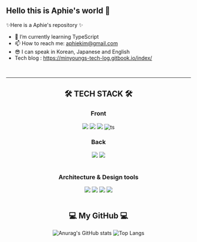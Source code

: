 ## Hello this is Aphie's world 👋


✨Here is a Aphie's repository ✨ 


- 🌱 I’m currently learning TypeScript
- 📫 How to reach me: aphiekim@gmail.com
- 😎 I can speak in Korean, Japanese and English
- Tech blog : https://minyoungs-tech-log.gitbook.io/index/

<br>
<hr>
<!-- <div align="center">
  <h2>1 DAY, 1 COMMIT</h2>
    <p align="center">
    <a href="https://github.com/Aphiekim/CommitCombo">
      <img src="http://commitcombo.com/get?user=Aphiekim&theme=Rainbow-mini&rank=disable"/>
    </a>
  </p>
</div> -->
<div align="center"> 
<h2> 🛠 TECH STACK 🛠 </h2>
  <h3>Front</h3>
    <img src="https://img.shields.io/badge/JavaScript-F7DF1E?style=flat-square&logo=JavaScript&logoColor=white"/>
    <img src="https://img.shields.io/badge/HTML5-E34F26?style=flat-square&logo=HTML5&logoColor=white"/>
    <img src="https://img.shields.io/badge/CSS3-1572B6?style=flat-square&logo=CSS3&logoColor=white"/>
    <img src="https://badgen.net/badge/-/TypeScript/blue?icon=typescript&label" alt="ts" data-canonical-src="https://badgen.net/badge/-/TypeScript/blue?icon=typescript&amp;label" style="max-width: 100%;">
  
  <br>
  <h3>Back</h3>
    <!-- <img src="https://img.shields.io/badge/Spring-6DB33F?style=flat-square&logo=Spring&logoColor=white"/> -->
    <!-- <img src="https://img.shields.io/badge/Oracle-F80000?style=flat-square&logo=Oracle&logoColor=white"/> -->
    <img src="https://img.shields.io/badge/PHP-777BB4?style=flat-square&logo=PHP&logoColor=white"/>
    <img src="https://img.shields.io/badge/MySQL-4479A1?style=flat-square&logo=MySQL&logoColor=white"/>
    <!-- <img src="https://img.shields.io/badge/Python-3776AB?style=flat-square&logo=Python&logoColor=white"/>
     <img src="https://img.shields.io/badge/R-276DC3?style=flat-square&logo=R&logoColor=white"/> -->
<br>
<br>
  <h3>Architecture & Design tools</h3>
    <img src="https://img.shields.io/badge/SketchUp-005F9E?style=flat-square&logo=SketchUp&logoColor=white"/></a>
    <img src="https://img.shields.io/badge/Autodesk-0696D7?style=flat-square&logo=Autodesk&logoColor=white"/></a>
    <img src="https://img.shields.io/badge/Adobe Photoshop-31A8FF?style=flat-square&logo=Adobe Photoshop&logoColor=white"/></a>
    <img src="https://img.shields.io/badge/Adobe Illustrator-FF9A00?style=flat-square&logo=Adobe Illustrator&logoColor=white"/></a>
<br>
</div>  
<br>
<div align="center">
  <h2> 💻 My GitHub 💻 </h2>
  
![Anurag's GitHub stats](https://github-readme-stats.vercel.app/api?username=Aphiekim&hide=contribs&show_icons=true&count_private=true&theme=buefy)
![Top Langs](https://github-readme-stats.vercel.app/api/top-langs/?username=Aphiekim&layout=compact)
  

  
<!--   <div>
    ![trophy](https://github-profile-trophy.vercel.app/?username=Aphiekim)
  </div> -->

  <!-- [![Anurag's GitHub stats](https://github-readme-stats.vercel.app/api?username=Aphiekim)](https://github.com/anuraghazra/github-readme-stats) -->
</div>




